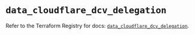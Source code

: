 # `data_cloudflare_dcv_delegation`

Refer to the Terraform Registry for docs: [`data_cloudflare_dcv_delegation`](https://registry.terraform.io/providers/cloudflare/cloudflare/5.11.0/docs/data-sources/dcv_delegation).
